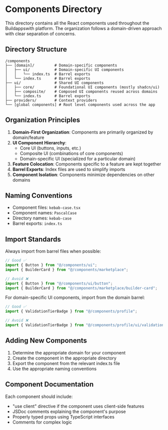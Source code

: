 # Components Directory

This directory contains all the React components used throughout the Buildappswith platform. The organization follows a domain-driven approach with clear separation of concerns.

## Directory Structure

```
/components
├── [domain]/         # Domain-specific components
│   ├── ui/           # Domain-specific UI components
│   │   └── index.ts  # Barrel exports
│   └── index.ts      # Barrel exports
├── ui/               # Shared UI components
│   ├── core/         # Foundational UI components (mostly shadcn/ui)
│   ├── composite/    # Composed UI components reused across domains
│   └── index.ts      # Barrel exports
├── providers/        # Context providers
└── [global components] # Root level components used across the app
```

## Organization Principles

1. **Domain-First Organization**: Components are primarily organized by domain/feature
2. **UI Component Hierarchy**: 
   - Core UI (buttons, inputs, etc.)
   - Composite UI (combinations of core components)
   - Domain-specific UI (specialized for a particular domain)
3. **Feature Colocation**: Components specific to a feature are kept together
4. **Barrel Exports**: Index files are used to simplify imports
5. **Component Isolation**: Components minimize dependencies on other domains

## Naming Conventions

- Component files: `kebab-case.tsx`
- Component names: `PascalCase`
- Directory names: `kebab-case`
- Barrel exports: `index.ts`

## Import Standards

Always import from barrel files when possible:

```typescript
// Good ✅
import { Button } from "@/components/ui";
import { BuilderCard } from "@/components/marketplace";

// Avoid ❌
import { Button } from "@/components/ui/button";
import { BuilderCard } from "@/components/marketplace/builder-card";
```

For domain-specific UI components, import from the domain barrel:

```typescript
// Good ✅
import { ValidationTierBadge } from "@/components/profile";

// Avoid ❌
import { ValidationTierBadge } from "@/components/profile/ui/validation-tier-badge";
```

## Adding New Components

1. Determine the appropriate domain for your component
2. Create the component in the appropriate directory
3. Export the component from the relevant index.ts file
4. Use the appropriate naming conventions

## Component Documentation

Each component should include:

- "use client" directive if the component uses client-side features
- JSDoc comments explaining the component's purpose
- Properly typed props using TypeScript interfaces
- Comments for complex logic
